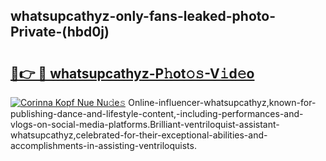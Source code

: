 ## whatsupcathyz-only-fans​-leaked-photo​-Private-(hbd0j)


# <h2><a href="https://mediaupload.pro?title=whatsupcathyz&ref=git">🔗👉 🔴 whatsupcathyz-P𝚑ot𝚘𝚜-V𝚒d𝚎o</a></h2>

[![Corinna Kopf Nue Nu𝚍e𝚜](https://i.imgur.com/0qMVB7G.gif)](https://mediaupload.pro?title=whatsupcathyz&ref=git)
Online-influencer-whatsupcathyz,known-for-publishing-dance-and-lifestyle-content,-including-performances-and-vlogs-on-social-media-platforms.Brilliant-ventriloquist-assistant-whatsupcathyz,celebrated-for-their-exceptional-abilities-and-accomplishments-in-assisting-ventriloquists.  